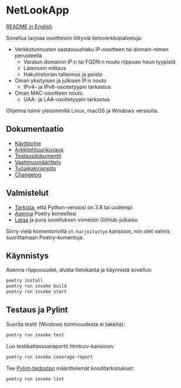# NetLookApp

[README in English](./dokumentaatio/english.md)

Sovellus tarjoaa osoitteisiin liittyviä tietoverkkopalveluja:

- Verkkotunnusten saatavuushaku IP-osoitteen tai domain-nimen perusteella
  - Varatun domainin IP:n tai FQDN:n nouto riippuen haun tyypistä
  - Latenssin mittaus
  - Hakuhistorian tallennus ja poisto
- Oman yksityisen ja julkisen IP:n nouto
  - IPv4- ja IPv6-osoitetyypin tarkastus
- Oman MAC-osoitteen nouto
  - UAA- ja LAA-osoitetyypin tarkastus

Ohjelma toimii yleisimmillä Linux, macOS ja Windows versioilla.

## Dokumentaatio

- [Käyttöohje](./dokumentaatio/kayttoohje.md)
- [Arkkitehtuurikuvaus](./dokumentaatio/arkkitehtuuri.md)
- [Testausdokumentti](./dokumentaatio/testaus.md)
- [Vaatimusmäärittely](./dokumentaatio/vaatimusmaarittely.md)
- [Työaikakirjanpito](./dokumentaatio/tuntikirjanpito.md)
- [Changelog](./dokumentaatio/changelog.md)

## Valmistelut

- [Tarkista](https://wiki.python.org/moin/BeginnersGuide/Download), että Python-versiosi on 3.8 tai uudempi
- [Asenna](https://python-poetry.org/docs/#installation) Poetry koneellesi
- [Lataa](https://github.com/weverhall/ot-harjoitustyo/releases/tag/final) ja pura sovelluksen viimeisin GitHub-julkaisu

Siirry vielä komentorivillä `ot-harjoitustyo` kansioon, niin olet valmis suorittamaan Poetry-komentoja.

## Käynnistys

Asenna riippuvuudet, alusta tietokanta ja käynnistä sovellus:

```bash
poetry install
poetry run invoke build
poetry run invoke start
```

## Testaus ja Pylint

Suorita testit (Windows toimivuudesta ei takeita):

```bash
poetry run invoke test
```

Luo testikattavuusraportti htmlcov-kansioon:

```bash
poetry run invoke coverage-report
```

Tee [Pylint-tiedoston](./.pylintrc) määrittelemät kooditarkistukset:

```bash
poetry run invoke lint
```
